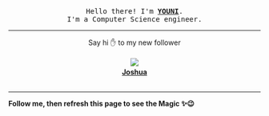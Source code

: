 <p align='center'>
    <samp>Hello there! I'm <b><a href='https://github.com/abdelyouni'>YOUNI</a></b>.<br>
        I'm a Computer Science engineer.
    </samp>
</p>
<hr>
<p align='center'>
    <span>Say hi ✋ to my new follower </span></br></br>
    <img src='https://itspot.ma/github/Ikemanvs_avatar.png'><b></br>
    <a href='https://github.com/Ikemanvs'>Joshua</a></b></br></br>
</p>
<hr>
<b>Follow me, then refresh this page to see the Magic ✨😉</b>